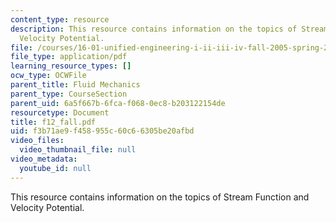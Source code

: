```yaml
---
content_type: resource
description: This resource contains information on the topics of Stream Function and
  Velocity Potential.
file: /courses/16-01-unified-engineering-i-ii-iii-iv-fall-2005-spring-2006/f3b71ae9f458955c60c66305be20afbd_f12_fall.pdf
file_type: application/pdf
learning_resource_types: []
ocw_type: OCWFile
parent_title: Fluid Mechanics
parent_type: CourseSection
parent_uid: 6a5f667b-6fca-f068-0ec8-b203122154de
resourcetype: Document
title: f12_fall.pdf
uid: f3b71ae9-f458-955c-60c6-6305be20afbd
video_files:
  video_thumbnail_file: null
video_metadata:
  youtube_id: null
---
```

This resource contains information on the topics of Stream Function and Velocity Potential.

